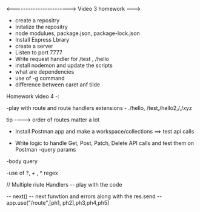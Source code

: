  <-----------------------> Video 3 homework ---> 
 - create a repositry
 - Initalize the repositry
 - node modulues, package.json, package-lock.json
 - Install Express Lbrary
 - create a server
 - Listen to port 7777
 - Write  request handler for /test , /hello
 - install nodemon and update the scripts
 - what are dependencies
 - use of -g command
 - difference between caret anf tilde





 Homework video 4 -: 

 -play with route and route handlers extensions - ./hello, /test,/hello2,/,/xyz

 tip ----> order of routes matter a lot


 - Install Postman app and make a workspace/collections  ==> test api calls 


 - Write logic to handle Get, Post, Patch, Delete API calls and test them on Postman 
 -query params



 -body query

 -use of ?, + , * regex    




 // Multiple riute Handlers -- play with the code 

 -- next()
 -- next funvtion and errors along with the res.send
 -- app.use("/route",[ph1, ph2],ph3,ph4,ph5)